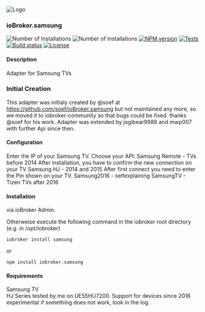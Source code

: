 ![Logo](admin/samsung.png)
### ioBroker.samsung

![Number of Installations](http://iobroker.live/badges/samsung-installed.svg) ![Number of Installations](http://iobroker.live/badges/samsung-stable.svg) [![NPM version](http://img.shields.io/npm/v/iobroker.samsung.svg)](https://www.npmjs.com/package/iobroker.samsung)
[![Tests](http://img.shields.io/travis/iobroker-community-adapters/ioBroker.samsung/master.svg)](https://travis-ci.org/iobroker-community-adapters/ioBroker.samsung)
[![Build status](https://ci.appveyor.com/api/projects/status/7ggeh5c3b1mcgoe9?svg=true)](https://ci.appveyor.com/project/iobroker-community-adapters/iobroker-samsung-3vcui)
[![License](https://img.shields.io/badge/license-MIT-blue.svg?style=flat)](https://github.com/iobroker-community-adapters/iobroker.samsung/blob/master/LICENSE)

<!--[![Node](https://img.shields.io/badge/node-%3E=4.4-red.svg?style=flat-square)](https://www.npmjs.com/packages/iobroker-community-adapters)-->

#### Description

Adapter for Samsung TVs

### Initial Creation
This adapter was initialy created by @soef at https://github.com/soef/ioBroker.samsung but not maintained any more, so we moved it to iobroker-community so that bugs could be fixed. thanks @soef for his work.
Adapter was extended by jogibear9988 and mwp007 with further Api since then.

#### Configuration
Enter the IP of your Samsung TV.
Choose your API:
	Samsung Remote - TVs before 2014
		After installation, you have to confirm the new connection on your TV
	Samsung HJ - 2014 and 2015
		After first connect you need to enter the Pin shown on your TV.
	Samsung2016 - selfexplaining 
	SamsungTV - Tizen TVs after 2016 



#### Installation
via ioBroker Admin.

Otherweise execute the following command in the iobroker root directory (e.g. in /opt/iobroker)
```
iobroker install samsung
```
or
```
npm install iobroker.samsung 
```

#### Requirements
Samsung TV<br>
HJ Series tested by me on UE55HU7200. 
Support for devices since 2016  experimental
if something does not work, look  in the log.







